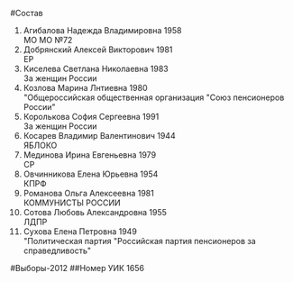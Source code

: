 #Состав
1. Агибалова Надежда Владимировна 1958   
    МО МО №72
2. Добрянский Алексей Викторович 1981   
    ЕР
3. Киселева Светлана Николаевна 1983   
    За женщин России
4. Козлова Марина Лнтиевна 1980   
    "Общероссийская общественная организация "Союз пенсионеров России"
5. Королькова София Сергеевна 1991   
    За женщин России
6. Косарев Владимир Валентинович 1944   
    ЯБЛОКО
7. Мединова Ирина Евгеньевна 1979   
    СР
8. Овчинникова Елена Юрьевна 1954   
    КПРФ
9. Романова Ольга Алексеевна 1981   
    КОММУНИСТЫ РОССИИ
10. Сотова Любовь Александровна 1955   
    ЛДПР
11. Сухова Елена Петровна 1949   
    "Политическая партия "Российская партия пенсионеров за справедливость"

#Выборы-2012
##Номер УИК
1656